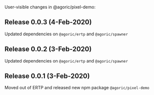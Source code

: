 User-visible changes in @agoric/pixel-demo:

## Release 0.0.3 (4-Feb-2020)

Updated dependencies on `@agoric/ertp` and `@agoric/spawner`

## Release 0.0.2 (3-Feb-2020)

Updated dependencies on `@agoric/ertp` and `@agoric/spawner`

## Release 0.0.1 (3-Feb-2020)

Moved out of ERTP and released new npm package `@agoric/pixel-demo`
